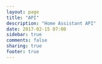 ```yaml
---
layout: page
title: "API"
description: "Home Assistant API"
date: 2017-02-15 07:00
sidebar: true
comments: false
sharing: true
footer: true
---
```


<script>
window.location = 'https://developers.home-assistant.io/docs/en/external_api_rest.html';
</script>